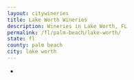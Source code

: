 ```yaml
---
layout: citywineries
title: Lake Worth Wineries
description: Wineries in Lake Worth, FL
permalink: /fl/palm-beach/lake-worth/
state: fl
county: palm beach
city: lake worth
---
```

-
